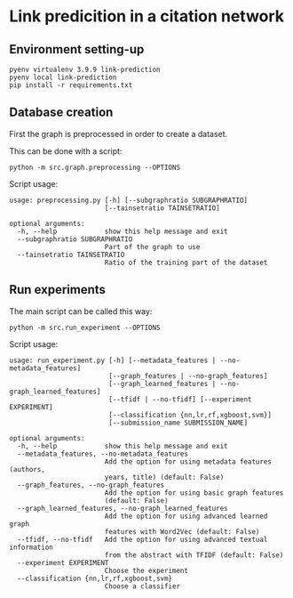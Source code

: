 # Link predicition in a citation network

## Environment setting-up

```
pyenv virtualenv 3.9.9 link-prediction
pyenv local link-prediction
pip install -r requirements.txt
```

## Database creation

First the graph is preprocessed in order to create a dataset.

This can be done with a script:

```python -m src.graph.preprocessing --OPTIONS```

Script usage:

```
usage: preprocessing.py [-h] [--subgraphratio SUBGRAPHRATIO]
                        [--tainsetratio TAINSETRATIO]

optional arguments:
  -h, --help            show this help message and exit
  --subgraphratio SUBGRAPHRATIO
                        Part of the graph to use
  --tainsetratio TAINSETRATIO
                        Ratio of the training part of the dataset
```

## Run experiments

The main script can be called this way: 

```python -m src.run_experiment --OPTIONS```

Script usage:

```
usage: run_experiment.py [-h] [--metadata_features | --no-metadata_features]
                         [--graph_features | --no-graph_features]
                         [--graph_learned_features | --no-graph_learned_features]
                         [--tfidf | --no-tfidf] [--experiment EXPERIMENT]
                         [--classification {nn,lr,rf,xgboost,svm}]
                         [--submission_name SUBMISSION_NAME]

optional arguments:
  -h, --help            show this help message and exit
  --metadata_features, --no-metadata_features
                        Add the option for using metadata features (authors,
                        years, title) (default: False)
  --graph_features, --no-graph_features
                        Add the option for using basic graph features
                        (default: False)
  --graph_learned_features, --no-graph_learned_features
                        Add the option for using advanced learned graph
                        features with Word2Vec (default: False)
  --tfidf, --no-tfidf   Add the option for using advanced textual information
                        from the abstract with TFIDF (default: False)
  --experiment EXPERIMENT
                        Choose the experiment
  --classification {nn,lr,rf,xgboost,svm}
                        Choose a classifier
```